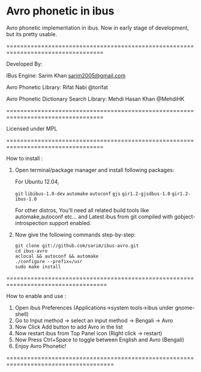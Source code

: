 # Avro phonetic in ibus
Avro phonetic implementation in ibus.
Now in early stage of development, but its pretty usable.

==================================================================================

Developed By:
 
IBus Engine: Sarim Khan <sarim2005@gmail.com>

Avro Phonetic Library: Rifat Nabi @torifat

Avro Phonetic Dictionary Search Library: Mehdi Hasan Khan @MehdiHK

==================================================================================

Licensed under MPL

==================================================================================

How to install :

 1. Open terminal/package manager and install following packages:

    For Ubuntu 12.04,
    
	`git`
	`libibus-1.0-dev`
	`automake`
	`autoconf`
	`gjs`
	`gir1.2-gjsdbus-1.0`
	`gir1.2-ibus-1.0`
	
	
    For other distros, You'll need all related build tools like automake,autoconf etc...
    and Latest ibus from git compiled with gobject-introspection support enabled.

 2. Now give the following commands step-by-step:

		git clone git://github.com/sarim/ibus-avro.git
		cd ibus-avro
		aclocal && autoconf && automake
		./configure --prefix=/usr
		sudo make install

===================================================================================

How to enable and use :

 1. Open ibus Preferences (Applications->system tools->ibus under gnome-shell)
 2. Go to Input method -> select an input method -> Bengali -> Avro
 3. Now Click Add button to add Avro in the list
 4. Now restart ibus from Top Panel icon (Right click -> restart)
 5. Now Press Ctrl+Space to toggle between English and Avro (Bengali)
 6. Enjoy Avro Phonetic!

=====================================================================================
